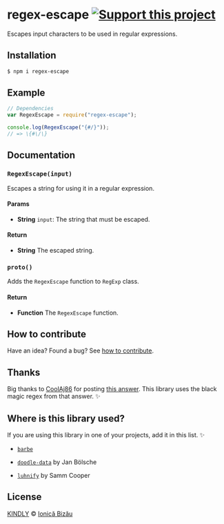 # regex-escape [![Support this project][donate-now]][paypal-donations]
Escapes input characters to be used in regular expressions.

## Installation

```sh
$ npm i regex-escape
```

## Example

```js
// Dependencies
var RegexEscape = require("regex-escape");

console.log(RegexEscape("{#/}"));
// => \{#\/\}
```

## Documentation

### `RegexEscape(input)`
Escapes a string for using it in a regular expression.

#### Params
- **String** `input`: The string that must be escaped.

#### Return
- **String** The escaped string.

### `proto()`
Adds the `RegexEscape` function to `RegExp` class.

#### Return
- **Function** The `RegexEscape` function.

## How to contribute
Have an idea? Found a bug? See [how to contribute][contributing].

## Thanks
Big thanks to [CoolAj86](http://stackoverflow.com/users/151312/coolaj86) for posting [this answer](http://stackoverflow.com/a/6969486/1420197). This library uses the black magic regex from that answer. :sparkles:

## Where is this library used?
If you are using this library in one of your projects, add it in this list. :sparkles:

 - [`barbe`](https://github.com/IonicaBizau/node-barbe)

 - [`doodle-data`](https://github.com/regular/doodle-data#readme) by Jan Bölsche

 - [`luhnify`](https://github.com/koopero/luhnify#readme) by Samm Cooper

## License

[KINDLY][license] © [Ionică Bizău][website]

[license]: http://ionicabizau.github.io/kindly-license/?author=Ionic%C4%83%20Biz%C4%83u%20%3Cbizauionica@gmail.com%3E&year=2015

[website]: http://ionicabizau.net
[paypal-donations]: https://www.paypal.com/cgi-bin/webscr?cmd=_s-xclick&hosted_button_id=RVXDDLKKLQRJW
[donate-now]: http://i.imgur.com/6cMbHOC.png

[contributing]: /CONTRIBUTING.md
[docs]: /DOCUMENTATION.md